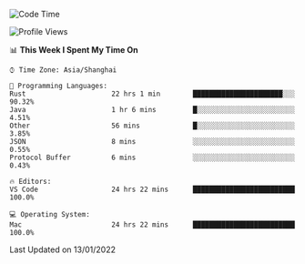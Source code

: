 <!--START_SECTION:waka-->
![Code Time](http://img.shields.io/badge/Code%20Time-913%20hrs%2024%20mins-blue)

![Profile Views](http://img.shields.io/badge/Profile%20Views-3-blue)

📊 **This Week I Spent My Time On** 

```text
⌚︎ Time Zone: Asia/Shanghai

💬 Programming Languages: 
Rust                     22 hrs 1 min        ██████████████████████░░░   90.32% 
Java                     1 hr 6 mins         █░░░░░░░░░░░░░░░░░░░░░░░░   4.51% 
Other                    56 mins             █░░░░░░░░░░░░░░░░░░░░░░░░   3.85% 
JSON                     8 mins              ░░░░░░░░░░░░░░░░░░░░░░░░░   0.55% 
Protocol Buffer          6 mins              ░░░░░░░░░░░░░░░░░░░░░░░░░   0.43%

🔥 Editors: 
VS Code                  24 hrs 22 mins      █████████████████████████   100.0%

💻 Operating System: 
Mac                      24 hrs 22 mins      █████████████████████████   100.0%

```


 Last Updated on 13/01/2022
<!--END_SECTION:waka-->

